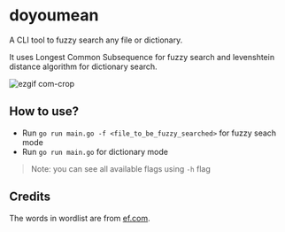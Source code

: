 # doyoumean

A CLI tool to fuzzy search any file or dictionary.

It uses Longest Common Subsequence for fuzzy search and levenshtein distance algorithm for dictionary search.

![ezgif com-crop](https://user-images.githubusercontent.com/63552235/226174736-4c0e1820-8f30-4856-bab0-c1940a98f623.gif)

## How to use?

- Run `go run main.go -f <file_to_be_fuzzy_searched>` for fuzzy seach mode
- Run `go run main.go` for dictionary mode

> Note: you can see all available flags using `-h` flag

## Credits

The words in wordlist are from [ef.com](https://www.ef.com/wwen/english-resources/english-vocabulary/top-1000-words/).
